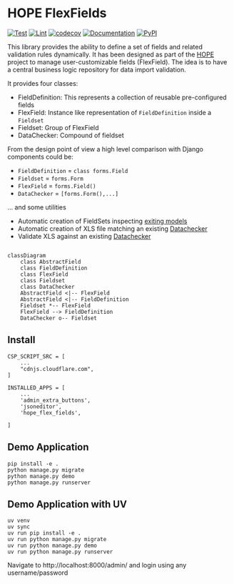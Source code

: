 # HOPE FlexFields

[![Test](https://github.com/unicef/hope-flex-fields/actions/workflows/test.yml/badge.svg)](https://github.com/unicef/hope-flex-fields/actions/workflows/test.yml)
[![Lint](https://github.com/unicef/hope-flex-fields/actions/workflows/lint.yml/badge.svg)](https://github.com/unicef/hope-flex-fields/actions/workflows/lint.yml)
[![codecov](https://codecov.io/gh/unicef/hope-flex-fields/graph/badge.svg?token=GSYAH4IEUK)](https://codecov.io/gh/unicef/hope-flex-fields)
[![Documentation](https://github.com/unicef/hope-flex-fields/actions/workflows/docs.yml/badge.svg)](https://unicef.github.io/hope-flex-fields/)
[![PyPI](https://img.shields.io/pypi/v/hope-flex-fields)](https://pypi.org/project/hope-flex-fields/)



This library provides the ability to define a set of fields and related validation rules dynamically. It has been designed as part of the [HOPE](https://github.com/unicef/hct-mis) project to manage user-customizable fields (FlexField). The idea is to have a central business logic repository for data import validation.


It provides four classes:

- FieldDefinition: This represents a collection of reusable pre-configured fields
- FlexField: Instance like representation of `FieldDefinition` inside a `Fieldset`
- Fieldset: Group of FlexField
- DataChecker: Compound of fieldset

From the design point of view a high level comparison with Django components could be:

- `FieldDefinition` = `class forms.Field`
- `Fieldset` = `forms.Form`
- `FlexField` = `forms.Field()`
- `DataChecker` = `[forms.Form(),...]`

... and some utilities

- Automatic creation of FieldSets inspecting [exiting models](http://localhost:8000/hope_flex_fields/fieldset/create_from_content_type/?)
- Automatic creation of XLS file matching an existing [Datachecker](http://localhost:8000/hope_flex_fields/datachecker/)
- Validate XLS against an existing [Datachecker](http://localhost:8000/hope_flex_fields/datachecker/)


```mermaid

classDiagram
    class AbstractField
    class FieldDefinition
    class FlexField
    class Fieldset
    class DataChecker
    AbstractField <|-- FlexField
    AbstractField <|-- FieldDefinition
    Fieldset *-- FlexField
    FlexField --> FieldDefinition
    DataChecker o-- Fieldset

```


## Install
    CSP_SCRIPT_SRC = [
        ...
        "cdnjs.cloudflare.com",
    ]

    INSTALLED_APPS = [
        ...
        'admin_extra_buttons',
        'jsoneditor',
        'hope_flex_fields',

    ]

## Demo Application
    pip install -e .
    python manage.py migrate
    python manage.py demo
    python manage.py runserver

## Demo Application with UV
    uv venv
    uv sync
    uv run pip install -e .
    uv run python manage.py migrate
    uv run python manage.py demo
    uv run python manage.py runserver

Navigate to http://localhost:8000/admin/ and login using any username/password
